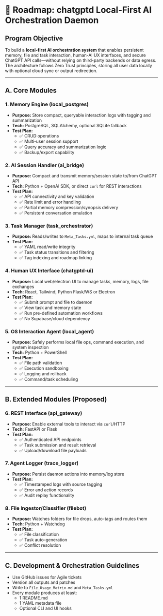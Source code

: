 # 🧭 Roadmap: chatgptd Local-First AI Orchestration Daemon

## Program Objective
To build a **local-first AI orchestration system** that enables persistent memory, file and task interaction, human-AI UX interfaces, and secure ChatGPT API calls—without relying on third-party backends or data egress. The architecture follows Zero Trust principles, storing all user data locally with optional cloud sync or output redirection.

---

## A. Core Modules

### 1. Memory Engine (local_postgres)
- **Purpose:** Store compact, queryable interaction logs with tagging and summarization
- **Tech:** PostgreSQL, SQLAlchemy, optional SQLite fallback
- **Test Plan:**
  - ✅ CRUD operations
  - ✅ Multi-user session support
  - ✅ Query accuracy and summarization logic
  - ✅ Backup/export capability

### 2. AI Session Handler (ai_bridge)
- **Purpose:** Compact and transmit memory/session state to/from ChatGPT API
- **Tech:** Python + OpenAI SDK, or direct `curl` for REST interactions
- **Test Plan:**
  - ✅ API connectivity and key validation
  - ✅ Rate limit and error handling
  - ✅ Partial memory compression/synopsis delivery
  - ✅ Persistent conversation emulation

### 3. Task Manager (task_orchestrator)
- **Purpose:** Reads/writes to `Meta_Tasks.yml`, maps to internal task queue
- **Test Plan:**
  - ✅ YAML read/write integrity
  - ✅ Task status transitions and filtering
  - ✅ Tag indexing and roadmap linking

### 4. Human UX Interface (chatgptd-ui)
- **Purpose:** Local web/electron UI to manage tasks, memory, logs, file exchanges
- **Tech:** React, Tailwind, Python Flask/WS or Electron
- **Test Plan:**
  - ✅ Submit prompt and file to daemon
  - ✅ View task and memory state
  - ✅ Run pre-defined automation workflows
  - ✅ No Supabase/cloud dependency

### 5. OS Interaction Agent (local_agent)
- **Purpose:** Safely performs local file ops, command execution, and system inspection
- **Tech:** Python + PowerShell
- **Test Plan:**
  - ✅ File path validation
  - ✅ Execution sandboxing
  - ✅ Logging and rollback
  - ✅ Command/task scheduling

---

## B. Extended Modules (Proposed)

### 6. REST Interface (api_gateway)
- **Purpose:** Enable external tools to interact via `curl`/HTTP
- **Tech:** FastAPI or Flask
- **Test Plan:**
  - ✅ Authenticated API endpoints
  - ✅ Task submission and result retrieval
  - ✅ Upload/download file payloads

### 7. Agent Logger (trace_logger)
- **Purpose:** Persist daemon actions into memory/log store
- **Test Plan:**
  - ✅ Timestamped logs with source tagging
  - ✅ Error and action records
  - ✅ Audit replay functionality

### 8. File Ingestor/Classifier (filebot)
- **Purpose:** Watches folders for file drops, auto-tags and routes them
- **Tech:** Python + Watchdog
- **Test Plan:**
  - ✅ File classification
  - ✅ Task auto-generation
  - ✅ Conflict resolution

---

## C. Development & Orchestration Guidelines
- Use GitHub issues for Agile tickets
- Version all outputs and patches
- Write to `File_Usage_Matrix.md` and `Meta_Tasks.yml`
- Every module produces at least:
  - 1 README.md
  - 1 YAML metadata file
  - Optional CLI and UI hooks